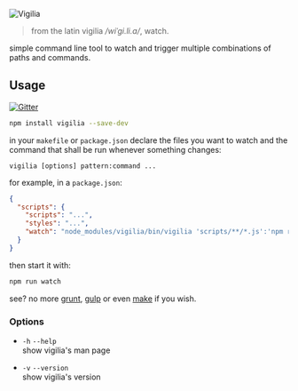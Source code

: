 ![Vigilia](http://gibatronic.github.io/vigilia/etc/vigilia.svg)

> from the latin vigilia */wiˈɡi.li.a/*, watch.

simple command line tool to watch and trigger multiple combinations of paths and commands.

## Usage

[![Gitter](https://badges.gitter.im/Join%20Chat.svg)](https://gitter.im/gibatronic/vigilia?utm_source=badge&utm_medium=badge&utm_campaign=pr-badge&utm_content=badge)

```sh
npm install vigilia --save-dev
```

in your `makefile` or `package.json` declare the files you want to watch and the command that shall be run whenever something changes:

```
vigilia [options] pattern:command ...
```

for example, in a `package.json`:

```json
{
  "scripts": {
    "scripts": "...",
    "styles": "...",
    "watch": "node_modules/vigilia/bin/vigilia 'scripts/**/*.js':'npm run scripts' 'styles/**/*.scss':'npm run styles'"
  }
}
```

then start it with:

```sh
npm run watch
```

see? no more [grunt](http://gruntjs.com/), [gulp](http://gulpjs.com/) or even [make](https://www.gnu.org/software/make/) if you wish.

### Options

* `-h` `--help`
  <br>
  show vigilia's man page

* `-v` `--version`
  <br>
  show vigilia's version
